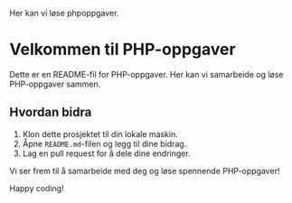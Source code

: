 Her kan vi løse phpoppgaver.
# Velkommen til PHP-oppgaver

Dette er en README-fil for PHP-oppgaver. Her kan vi samarbeide og løse PHP-oppgaver sammen.

## Hvordan bidra

1. Klon dette prosjektet til din lokale maskin.
2. Åpne `README.md`-filen og legg til dine bidrag.
3. Lag en pull request for å dele dine endringer.

Vi ser frem til å samarbeide med deg og løse spennende PHP-oppgaver!

Happy coding!


